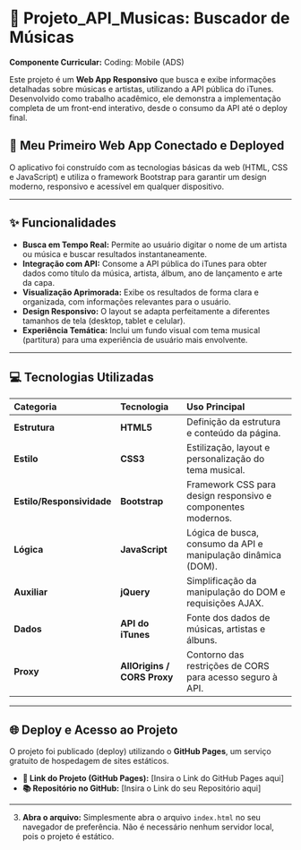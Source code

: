 # 🎵 Projeto_API_Musicas: Buscador de Músicas

**Componente Curricular:** Coding: Mobile (ADS)

Este projeto é um **Web App Responsivo** que busca e exibe informações detalhadas sobre músicas e artistas, utilizando a API pública do iTunes. Desenvolvido como trabalho acadêmico, ele demonstra a implementação completa de um front-end interativo, desde o consumo da API até o deploy final.

## 🚀 Meu Primeiro Web App Conectado e Deployed

O aplicativo foi construído com as tecnologias básicas da web (HTML, CSS e JavaScript) e utiliza o framework Bootstrap para garantir um design moderno, responsivo e acessível em qualquer dispositivo.

---

## ✨ Funcionalidades

* **Busca em Tempo Real:** Permite ao usuário digitar o nome de um artista ou música e buscar resultados instantaneamente.
* **Integração com API:** Consome a API pública do iTunes para obter dados como título da música, artista, álbum, ano de lançamento e arte da capa.
* **Visualização Aprimorada:** Exibe os resultados de forma clara e organizada, com informações relevantes para o usuário.
* **Design Responsivo:** O layout se adapta perfeitamente a diferentes tamanhos de tela (desktop, tablet e celular).
* **Experiência Temática:** Inclui um fundo visual com tema musical (partitura) para uma experiência de usuário mais envolvente.

---

## 💻 Tecnologias Utilizadas

| Categoria | Tecnologia | Uso Principal |
| :--- | :--- | :--- |
| **Estrutura** | **HTML5** | Definição da estrutura e conteúdo da página. |
| **Estilo** | **CSS3** | Estilização, layout e personalização do tema musical. |
| **Estilo/Responsividade** | **Bootstrap** | Framework CSS para design responsivo e componentes modernos. |
| **Lógica** | **JavaScript** | Lógica de busca, consumo da API e manipulação dinâmica (DOM). |
| **Auxiliar** | **jQuery** | Simplificação da manipulação do DOM e requisições AJAX. |
| **Dados** | **API do iTunes** | Fonte dos dados de músicas, artistas e álbuns. |
| **Proxy** | **AllOrigins / CORS Proxy** | Contorno das restrições de CORS para acesso seguro à API. |

---

## 🌐 Deploy e Acesso ao Projeto

O projeto foi publicado (deploy) utilizando o **GitHub Pages**, um serviço gratuito de hospedagem de sites estáticos.

* **🔗 Link do Projeto (GitHub Pages):** [Insira o Link do GitHub Pages aqui]
* **📚 Repositório no GitHub:** [Insira o Link do seu Repositório aqui]

---

3.  **Abra o arquivo:**
    Simplesmente abra o arquivo `index.html` no seu navegador de preferência. Não é necessário nenhum servidor local, pois o projeto é estático.
